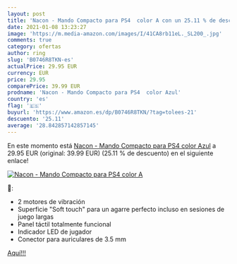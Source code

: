 ```yaml
---
layout: post
title: 'Nacon - Mando Compacto para PS4  color A con un 25.11 % de descuento'
date: 2021-01-08 13:23:27
image: 'https://m.media-amazon.com/images/I/41CA8rb11eL._SL200_.jpg'
comments: true
category: ofertas
author: ring
slug: 'B0746R8TKN-es'
actualPrice: 29.95 EUR
currency: EUR
price: 29.95
comparePrice: 39.99 EUR
prodname: 'Nacon - Mando Compacto para PS4  color Azul'
country: 'es'
flag: '🇪🇸'
buyurl: 'https://www.amazon.es/dp/B0746R8TKN/?tag=tolees-21'
descuento: '25.11'
average: '28.842857142857145'
---
```


En este momento está [Nacon - Mando Compacto para PS4  color Azul](https://www.amazon.es/dp/B0746R8TKN/?tag=tolees-21) a 29.95 EUR (original: 39.99 EUR) (25.11 %  de descuento) en el siguiente enlace!

[![Nacon - Mando Compacto para PS4  color A](https://m.media-amazon.com/images/I/41CA8rb11eL._SL200_.jpg)](https://www.amazon.es/dp/B0746R8TKN/?tag=tolees-21)

🔎:

- 2 motores de vibración
- Superficie "Soft touch" para un agarre perfecto incluso en sesiones de juego largas
- Panel táctil totalmente funcional
- Indicador LED de jugador
- Conector para auriculares de 3.5 mm

[Aquí!!!](https://www.amazon.es/dp/B0746R8TKN/?tag=tolees-21)
